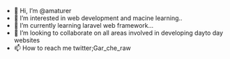 - 👋 Hi, I’m @amaturer
- 👀 I’m interested in web development and macine learning..
- 🌱 I’m currently learning laravel web framework...
- 💞️ I’m looking to collaborate on all areas involved in developing dayto day websites
- 📫 How to reach me twitter;Gar_che_raw

<!---
amaturer/amaturer is a ✨ special ✨ repository because its `README.md` (this file) appears on your GitHub profile.
You can click the Preview link to take a look at your changes.
--->
